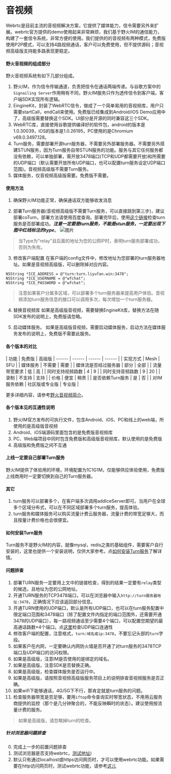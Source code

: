 # 音视频

Webrtc是目前主流的音视频解决方案，它提供了媒体能力，信令需要另外来扩展。webrtc官方提供的demo使用起来非常麻烦，我们基于野火IM的通信能力，构建了一套信令系统，非常方便的使用。我们提供的的音视频有两种模式，免费版使用P2P模式，可以支持4路视频通话，客户可以免费使用，但不提供源码；音视频高级版支持能多路表现更稳定。

#### 野火音视频的组成部分
野火音视频系统有如下几部分组成。

1. 野火IM，作为信令传输通道，负责把信令在通话两端传递。与谷歌方案中的```Signailing Server```作用稍有不同，野火IM服务只作为透传信令到客户端，客户端SDK实现所有逻辑。
2. EingineKit，封装了WebRTC信令，做成了一个简单易用的音视频库，用户只需要startCall，endCall来使用。免费版已经集成到Android/iOS Demo应用中了，高级版需要替换这个SDK。UI部分是开源的同时兼容这三个SDK。
3. WebRTC库，直接使用谷歌提供编译好的软件包，android的版本是1.0.30039，iOS的版本是1.0.26195，PC使用的是Chromium v69.0.3497.128。
4. Turn服务，需要部署开源turn服务器，不需要另外部署服务器。不需要另外搭建STUN服务，因为Turn服务自带STUN服务的功能。服务与其它任何服务都没有依赖，可以单独部署，需开放3478端口(TCP和UDP都需要开放)和所需要的UDP端口（默认需要开放所有UDP端口，也可以配置turn服务设定UDP端口范围)。音视频高级版不需要Turn服务。
5. 媒体服务，仅音视频高级版需要。免费版不需要。

#### 使用方法
1. 确保野火IM功能正常，确保通话双方能够收发消息

2. 部署Turn服务器(音视频高级版不需要Turn服务，可以直接跳到第三步)，建议部署coTurn，部署方法请使用百度查询。部署完毕后，使用[这个链接](https://docs.wildfirechat.cn/webrtc/trickle-ice/)检查turn服务是否部署成功。***注意一定要是turn服务，不能是stun服务，一定要出现下图中红线标注的type***。
![图片](turn_check.jpeg)

  > 当Type为"relay"且后面的地址为您的公网IP时，表明turn服务部署成功，否则为失败。

3. 修改客户端配置
在客户端的config文件中，修改地址为您部署的turn服务器地址。如果是音视频高级版，可以删除掉对应内容。

  ```
  NSString *ICE_ADDRESS = @"turn:turn.liyufan.win:3478";
  NSString *ICE_USERNAME = @"wfchat";
  NSString *ICE_PASSWORD = @"wfchat";
  ```
  > 注意如果客户分属多区域，可以部署多个turn服务器来提高用户体验。音视频添加turn服务信息的接口可以调用多次，每次增加一个turn服务器。

4. 替换音视频库
如果是高级版音视频，需要替换EngineKit库，替换方法在随SDK发布的说明上，免费版请忽略。

5. 启动媒体服务。
如果是高级版音视频，需要启动媒体服务，启动方法在媒体服务发布的说明上，免费版不需要此服务。

#### 各个版本的对比
| 功能 | 免费版 | 高级版
| ------ | ------ | ------ | ------ |
| 实现方式 |  Mesh | SFU |
| 媒体服务 |  不需要 | 需要 |
| 媒体流是否经过服务器 | 部分 | 全部 |
| 流量带宽要求 | 低 | 高 |
| 同时支持视频路数 | 4 | 9 |
| 同时支持音频路数 | 9 | 20 |
| 录制 | 不支持 | 支持 |
| 价格 | 便宜 | 稍贵 |
| 是否依赖Turn服务 | 是 | 否 |
| 对IM服务依赖 | 社区版或专业版 | 专业版 |

 更多详细内容，请参考[野火音视频简介](blogs/野火音视频简介.md)。

 #### 各个版本见的互通性说明
 1. 野火IM官方发布的可执行文件，包含Android、iOS、PC和线上的web端，所使用的是高级版音视频
 2. Android、iOS端源码里面包含的是免费版音视频库
 3. PC、Web端项目中同时包含免费版和高级版音视频库，默认使用的是免费版
 4. 高级版和免费版之间不互通

#### 上线一定要自己部署Turn服务
野火IM提供了体验用的环境，环境配置为1C1G1M，仅能够供应体验使用，免费版上线商用时一定要切换到自己的Turn服务器。

#### 其它
1. turn服务可以部署多个，在客户端多次调用addIceServer即可。当用户在全球多个区域分布式，可以在不同区域部署多个turn服务，提高体验。
2. turn服务和媒体服务可以购买流量计费云服务器，流量计费的带宽足够大，而且按量计费价格也会很便宜。

#### 如何安装Turn服务
Turn服务不是野火IM的内容，就像mysql，redis之类的基础组件，需要客户自行安装的，这里也提供一个安装说明，仅供大家参考。点[如何安装Turn服务](./turn_server.md)了解详情。

#### 问题排查
1. 部署TURN服务一定要用上文中的链接检查，得到的结果一定要有```relay```类型的候选，且地址为您的公网地址。
2. 开通TURN服务的TCP3478端口，可以在浏览器中输入```http://turn服务器地址:3478```，正确情况下应该返回部分信息。
3. 开通TURN使用的UDP端口，默认是所有UDP端口，也可以在turn服务配置中限定端口范围和3478端口（除了配置文件内指定的端口范围外，还需要开通3478的UDP端口），每一路视频通话至少需要4个端口，可以配置您期望的最高通话路数*4个端口。点[这里](./udp_connectivity.md)检查UDP端口连通性
4. 修改客户端的配置，注意格式，```turn:域名或ip:3478```，不要忘记头部的```turn```字段。
5. 如果客户在内网，一定要确认内网防火墙是否开通了对turn服务的3478TCP端口及UDP端口的访问权限。
6. 如果是高级版，注意IM是否使用的是绑定的域名。
7. 如果是高级版，注意SDK是否替换正确。
8. 如果是高级版，检查媒体服务是否运行中。
9. 如果是高级版，请按照音视频高级版服务项目上的说明排查音视频服务是否正确。
10. 如果wifi下能够通话，4G/5G下不行，那肯定就是turn服务的问题。
11. 检查服务器带宽是否足够，要用```iftop```命令查询实时带宽状态，不用用云服务商提供的监控（那个是几分钟聚合的，不能反映瞬时的状态）。建议使用按流量计费的服务。
> 如果是高级版，请忽略掉turn的检查。

##### 针对浏览器问题排查
0. 完成上一步的前置问题排查
1. 测试浏览器是否支持webrtc，[测试地址](https://docs.wildfirechat.cn/webrtc/abilitytest/))
2. 默认只有通过localhost或https访问网页时，才可以使用webrtc功能。如果需要在http访问网页时，测试webrtc功能，请参考[这儿](https://blog.csdn.net/weixin_30727835/article/details/97888745)
